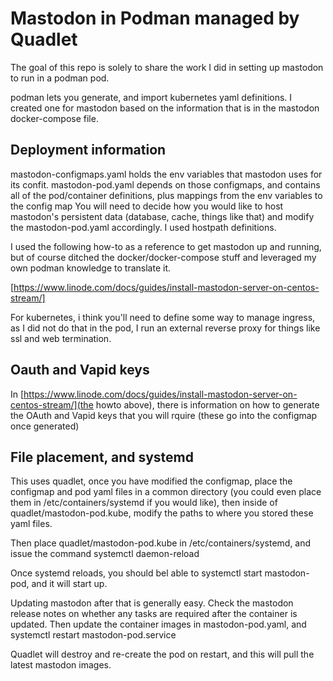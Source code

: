 # Mastodon in Podman managed by Quadlet

The goal of this repo is solely to share the work I did in setting up mastodon to run in a podman pod.  

podman lets you generate, and import kubernetes yaml definitions.  I created one for mastodon based on the information that is in the mastodon docker-compose file.  

## Deployment information

mastodon-configmaps.yaml holds the env variables that mastodon uses for its confit.
mastodon-pod.yaml depends on those configmaps, and contains all of the pod/container definitions, plus mappings from the env variables to the config map
You will need to decide how you would like to host mastodon's persistent data (database, cache, things like that) and modify the mastodon-pod.yaml accordingly.  I used hostpath definitions.

I used the following how-to as a reference to get mastodon up and running, but of course ditched the docker/docker-compose stuff and leveraged my own podman knowledge to translate it.  

[https://www.linode.com/docs/guides/install-mastodon-server-on-centos-stream/]

For kubernetes, i think you'll need to define some way to manage ingress, as I did not do that in the pod, I run an external reverse proxy for things like ssl and web termination.  

## Oauth and Vapid keys

In [https://www.linode.com/docs/guides/install-mastodon-server-on-centos-stream/](the howto above), there is information on how to generate the OAuth and Vapid keys that you will rquire (these go into the configmap once generated)

## File placement, and systemd

This uses quadlet, once you have modified the configmap, place the configmap and pod yaml files in a common directory (you could even place them in /etc/containers/systemd if you would like), then inside of quadlet/mastodon-pod.kube, modify the paths to where you stored these yaml files.

Then place quadlet/mastodon-pod.kube in /etc/containers/systemd, and issue the command systemctl daemon-reload

Once systemd reloads, you should bel able to systemctl start mastodon-pod, and it will start up.

Updating mastodon after that is generally easy.  Check the mastodon release notes on whether any tasks are required after the container is updated.  Then update the container images in mastodon-pod.yaml, and systemctl restart mastodon-pod.service

Quadlet will destroy and re-create the pod on restart, and this will pull the latest mastodon images.
